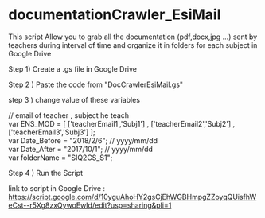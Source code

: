 # documentationCrawler_EsiMail

This script Allow you to grab all the documentation (pdf,docx,jpg ...) sent by teachers during interval of time and organize it in folders for each subject in Google Drive  

Step 1) Create a .gs file in Google Drive  

Step 2 ) Paste the code from "DocCrawlerEsiMail.gs"  

step 3 ) change value of these variables 

// email of teacher , subject he teach  
var ENS_MOD = [ ['teacherEmail1','Subj1'] , ['teacherEmail2','Subj2'] , ['teacherEmail3','Subj3'] ];  
var Date_Before = "2018/2/6"; // yyyy/mm/dd  
var Date_After = "2017/10/1"; // yyyy/mm/dd  
var folderName = "SIQ2CS_S1";  

Step 4 ) Run the Script  

link to script in Google Drive : https://script.google.com/d/10yguAhoHY2gsCjEhWGBHmpgZZoyqQUisfhWeCst--r5Xg8zxQywoEwId/edit?usp=sharing&pli=1

